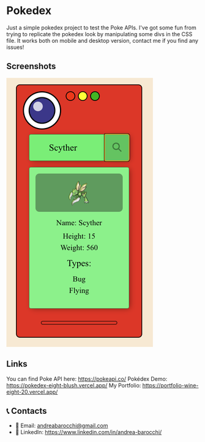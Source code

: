 # Pokedex
Just a simple pokedex project to test the Poke APIs. I've got some fun from trying to replicate the pokedex look by manipulating some divs in the CSS file. It works both on mobile and desktop version, contact me if you find any issues!

## Screenshots

![Pokédex-image](./Pokedex/ScreenShot.png)

## Links
You can find Poke API here: https://pokeapi.co/
Pokédex Demo: https://pokedex-eight-blush.vercel.app/
My Portfolio: https://portfolio-wine-eight-20.vercel.app/

## 📞 Contacts

- 📨 Email: andreabarocchi@gmail.com
- 📱 LinkedIn: https://www.linkedin.com/in/andrea-barocchi/
